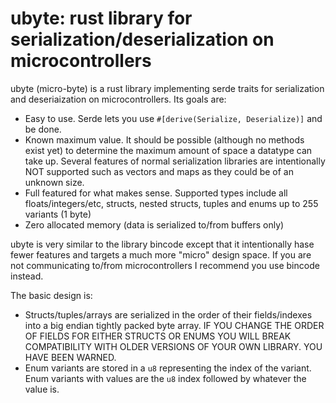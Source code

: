 # ubyte: rust library for serialization/deserialization on microcontrollers

ubyte (micro-byte) is a rust library implementing serde traits for
serialization and deseriaization on microcontrollers. Its goals are:
- Easy to use. Serde lets you use `#[derive(Serialize, Deserialize)]`
  and be done.
- Known maximum value. It should be possible (although no methods exist yet) to
  determine the maximum amount of space a datatype can take up. Several features
  of normal serialization libraries are intentionally NOT supported such as
  vectors and maps as they could be of an unknown size.
- Full featured for what makes sense. Supported types include all
  floats/integers/etc, structs, nested structs, tuples and enums up to 255
  variants (1 byte)
- Zero allocated memory (data is serialized to/from buffers only)

ubyte is very similar to the library bincode except that it intentionally hase
fewer features and targets a much more "micro" design space. If you are not
communicating to/from microcontrollers I recommend you use bincode instead.

The basic design is:
- Structs/tuples/arrays are serialized in the order of their fields/indexes
  into a big endian tightly packed byte array. IF YOU CHANGE THE ORDER OF FIELDS
  FOR EITHER STRUCTS OR ENUMS YOU WILL BREAK COMPATIBILITY WITH OLDER VERSIONS
  OF YOUR OWN LIBRARY. YOU HAVE BEEN WARNED.
- Enum variants are stored in a `u8` representing the index of the variant. Enum
  variants with values are the `u8` index followed by whatever the value is.
